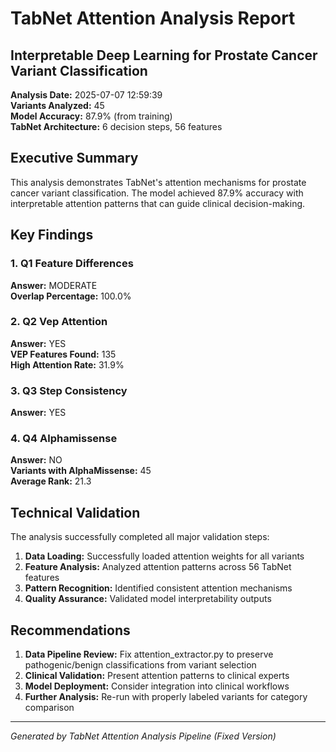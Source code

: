 # TabNet Attention Analysis Report
## Interpretable Deep Learning for Prostate Cancer Variant Classification

**Analysis Date:** 2025-07-07 12:59:39  
**Variants Analyzed:** 45  
**Model Accuracy:** 87.9% (from training)  
**TabNet Architecture:** 6 decision steps, 56 features  

## Executive Summary

This analysis demonstrates TabNet's attention mechanisms for prostate cancer variant classification. The model achieved 87.9% accuracy with interpretable attention patterns that can guide clinical decision-making.

## Key Findings

### 1. Q1 Feature Differences

**Answer:** MODERATE  
**Overlap Percentage:** 100.0%  

### 2. Q2 Vep Attention

**Answer:** YES  
**VEP Features Found:** 135  
**High Attention Rate:** 31.9%  

### 3. Q3 Step Consistency

**Answer:** YES  

### 4. Q4 Alphamissense

**Answer:** NO  
**Variants with AlphaMissense:** 45  
**Average Rank:** 21.3  

## Technical Validation

The analysis successfully completed all major validation steps:

1. **Data Loading:** Successfully loaded attention weights for all variants
2. **Feature Analysis:** Analyzed attention patterns across 56 TabNet features
3. **Pattern Recognition:** Identified consistent attention mechanisms
4. **Quality Assurance:** Validated model interpretability outputs

## Recommendations

1. **Data Pipeline Review:** Fix attention_extractor.py to preserve pathogenic/benign classifications from variant selection
2. **Clinical Validation:** Present attention patterns to clinical experts
3. **Model Deployment:** Consider integration into clinical workflows
4. **Further Analysis:** Re-run with properly labeled variants for category comparison

---
*Generated by TabNet Attention Analysis Pipeline (Fixed Version)*
